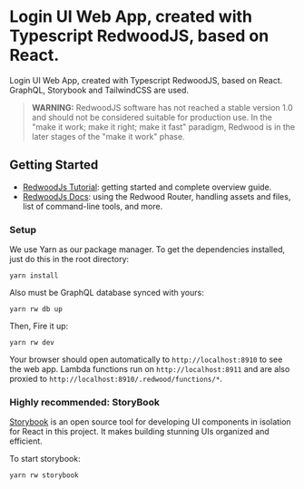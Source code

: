 # Login UI Web App, created with Typescript RedwoodJS, based on React.

Login UI Web App, created with Typescript RedwoodJS, based on React. GraphQL, Storybook and TailwindCSS are used.

> **WARNING:** RedwoodJS software has not reached a stable version 1.0 and should not be considered suitable for production use. In the "make it work; make it right; make it fast" paradigm, Redwood is in the later stages of the "make it work" phase.

## Getting Started
- [RedwoodJs Tutorial](https://redwoodjs.com/tutorial/welcome-to-redwood): getting started and complete overview guide.
- [RedwoodJs Docs](https://redwoodjs.com/docs/introduction): using the Redwood Router, handling assets and files, list of command-line tools, and more.

### Setup

We use Yarn as our package manager. To get the dependencies installed, just do this in the root directory:

```terminal
yarn install
```

Also must be GraphQL database synced with yours:

```terminal
yarn rw db up
```

Then, Fire it up:

```terminal
yarn rw dev
```

Your browser should open automatically to `http://localhost:8910` to see the web app. Lambda functions run on `http://localhost:8911` and are also proxied to `http://localhost:8910/.redwood/functions/*`. 

### Highly recommended: StoryBook
[Storybook](https://github.com/storybookjs/storybook/) is an open source tool for developing UI components in isolation for React in this project. It makes building stunning UIs organized and efficient.

To start storybook:

```terminal
yarn rw storybook
```
